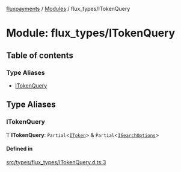 [fluxpayments](../README.md) / [Modules](../modules.md) / flux\_types/ITokenQuery

# Module: flux\_types/ITokenQuery

## Table of contents

### Type Aliases

- [ITokenQuery](flux_types_ITokenQuery.md#itokenquery)

## Type Aliases

### ITokenQuery

Ƭ **ITokenQuery**: `Partial`\<[`IToken`](../interfaces/flux_types_IToken.IToken.md)\> & `Partial`\<[`ISearchOptions`](../interfaces/flux_types_ISearchOptions.ISearchOptions.md)\>

#### Defined in

[src/types/flux_types/ITokenQuery.d.ts:3](https://github.com/fluxpayments1/fluxpayments_api_ts/blob/04e1ffcb5aff57642b62dd938b8f3f584c8b091f/src/types/flux_types/ITokenQuery.d.ts#L3)

